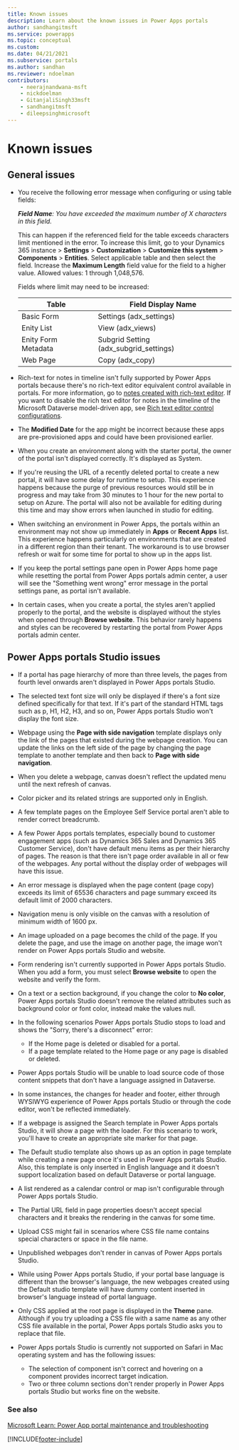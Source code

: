 ```yaml
---
title: Known issues
description: Learn about the known issues in Power Apps portals 
author: sandhangitmsft
ms.service: powerapps
ms.topic: conceptual
ms.custom: 
ms.date: 04/21/2021
ms.subservice: portals
ms.author: sandhan
ms.reviewer: ndoelman
contributors:
    - neerajnandwana-msft
    - nickdoelman
    - GitanjaliSingh33msft
    - sandhangitmsft
    - dileepsinghmicrosoft
---
```


# Known issues

## General issues

- You receive the following error message when configuring or using table fields:

    ***Field Name**: You have exceeded the maximum number of X characters in this field.*

    This can happen if the referenced field for the table exceeds characters limit mentioned in the error. To increase this limit, go to your Dynamics 365 instance > **Settings** > **Customization** > **Customize this system** > **Components** > **Entities**. Select applicable table and then select the field. Increase the **Maximum Length** field value for the field to a higher value. Allowed values: 1 through 1,048,576.

    Fields where limit may need to be increased:

    | Table | Field Display Name |
    | - | - |
    | Basic Form | Settings (adx_settings) |
    | Enity List | View (adx_views) |
    | Enity Form Metadata | Subgrid Setting (adx_subgrid_settings) |
    | Web Page | Copy (adx_copy) |

- Rich-text for notes in timeline isn't fully supported by Power Apps portals because there's no rich-text editor equivalent control available in portals. For more information, go to [notes created with rich-text editor](configure-notes.md?#notes-created-with-rich-text-editor). If you want to disable the rich text editor for notes in the timeline of the Microsoft Dataverse model-driven app, see [Rich text editor control configurations](/model-driven-apps/rich-text-editor-control#rich-text-editor-control-configuration-options).

- The **Modified Date** for the app might be incorrect because these apps are pre-provisioned apps and could have been provisioned earlier.

- When you create an environment along with the starter portal, the owner of the portal isn't displayed correctly. It's displayed as System.

- If you're reusing the URL of a recently deleted portal to create a new portal, it will have some delay for runtime to setup. This experience happens because the purge of previous resources would still be in progress and may take from 30 minutes to 1 hour for the new portal to setup on Azure. The portal will also not be available for editing during this time and may show errors when launched in studio for editing.

- When switching an environment in Power Apps, the portals within an environment may not show up immediately in **Apps** or **Recent Apps** list. This experience happens particularly on environments that are created in a different region than their tenant. The workaround is to use browser refresh or wait for some time for portal to show up in the apps list.

- If you keep the portal settings pane open in Power Apps home page while resetting the portal from Power Apps portals admin center, a user will see the "Something went wrong" error message in the portal settings pane, as portal isn't available.

- In certain cases, when you create a portal, the styles aren't applied properly to the portal, and the website is displayed without the styles when opened through **Browse website**. This behavior rarely happens and styles can be recovered by restarting the portal from Power Apps portals admin center.

## Power Apps portals Studio issues

- If a portal has page hierarchy of more than three levels, the pages from fourth level onwards aren't displayed in Power Apps portals Studio.

- The selected text font size will only be displayed if there's a font size defined specifically for that text. If it's part of the standard HTML tags such as p, H1, H2, H3, and so on, Power Apps portals Studio won't display the font size.

- Webpage using the **Page with side navigation** template displays only the link of the pages that existed during the webpage creation. You can update the links on the left side of the page by changing the page template to another template and then back to **Page with side navigation**.

- When you delete a webpage, canvas doesn't reflect the updated menu until the next refresh of canvas.

- Color picker and its related strings are supported only in English.

- A few template pages on the Employee Self Service portal aren't able to render correct breadcrumb.

- A few Power Apps portals templates, especially bound to customer engagement apps (such as Dynamics 365 Sales and Dynamics 365 Customer Service), don't have default menu items as per their hierarchy of pages. The reason is that there isn't page order available in all or few of the webpages. Any portal without the display order of webpages will have this issue.

- An error message is displayed when the page content (page copy) exceeds its limit of 65536 characters and page summary exceed its default limit of 2000 characters.

- Navigation menu is only visible on the canvas with a resolution of minimum width of 1600 px.

- An image uploaded on a page becomes the child of the page. If you delete the page, and use the image on another page, the image won't render on Power Apps portals Studio and website.

- Form rendering isn't currently supported in Power Apps portals Studio. When you add a form, you must select **Browse website** to open the website and verify the form.

- On a text or a section background, if you change the color to **No color**, Power Apps portals Studio doesn't remove the related attributes such as background color or font color, instead make the values null.

- In the following scenarios Power Apps portals Studio stops to load and shows the "Sorry, there's a disconnect" error:
    - If the Home page is deleted or disabled for a portal.
    - If a page template related to the Home page or any page is disabled or deleted.

- Power Apps portals Studio will be unable to load source code of those content snippets that don't have a language assigned in Dataverse.

- In some instances, the changes for header and footer, either through WYSIWYG experience of Power Apps portals Studio or through the code editor, won't be reflected immediately.

- If a webpage is assigned the Search template in Power Apps portals Studio, it will show a page with the loader. For this scenario to work, you'll have to create an appropriate site marker for that page.

- The Default studio template also shows up as an option in page template while creating a new page once it's used in Power Apps portals Studio. Also, this template is only inserted in English language and it doesn't support localization based on default Dataverse or portal language.

- A list rendered as a calendar control or map isn't configurable through Power Apps portals Studio.

- The Partial URL field in page properties doesn't accept special characters and it breaks the rendering in the canvas for some time.

- Upload CSS might fail in scenarios where CSS file name contains special characters or space in the file name.

- Unpublished webpages don't render in canvas of Power Apps portals Studio.

- While using Power Apps portals Studio, if your portal base language is different than the browser's language, the new webpages created using the Default studio template will have dummy content inserted in browser's language instead of portal language.

- Only CSS applied at the root page is displayed in the **Theme** pane. Although if you try uploading a CSS file with a same name as any other CSS file available in the portal, Power Apps portals Studio asks you to replace that file.

- Power Apps portals Studio is currently not supported on Safari in Mac operating system and has the following issues:
    - The selection of component isn't correct and hovering on a component provides incorrect target indication.
    - Two or three column sections don't render properly in Power Apps portals Studio but works fine on the website.

### See also

[Microsoft Learn: Power App portal maintenance and troubleshooting](/learn/modules/portals-maintenance-troubleshooting/)


[!INCLUDE[footer-include](../../includes/footer-banner.md)]
